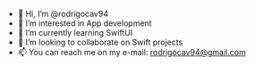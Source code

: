 - 👋 Hi, I’m @rodrigocav94
- 👀 I’m interested in App development
- 🌱 I’m currently learning SwiftUI
- 💞️ I’m looking to collaborate on Swift projects
- 📫 You can reach me on my e-mail: rodrigocav94@gmail.com

<!---
rodrigocav94/rodrigocav94 is a ✨ special ✨ repository because its `README.md` (this file) appears on your GitHub profile.
You can click the Preview link to take a look at your changes.
--->
